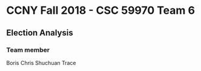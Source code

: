 # CCNY Fall 2018 - CSC 59970 Team 6
## Election Analysis
### Team member
Boris 
Chris 
Shuchuan 
Trace
